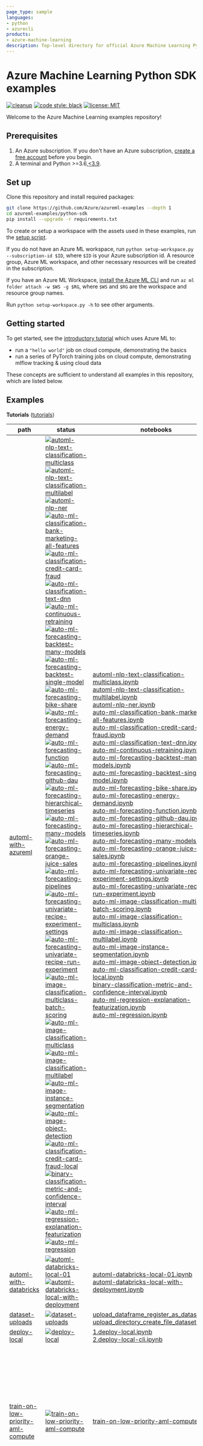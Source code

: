 ```yaml
---
page_type: sample
languages:
- python
- azurecli
products:
- azure-machine-learning
description: Top-level directory for official Azure Machine Learning Python SDK sample code and notebooks.
---
```


# Azure Machine Learning Python SDK examples

[![cleanup](https://github.com/Azure/azureml-examples/workflows/cleanup/badge.svg)](https://github.com/Azure/azureml-examples/actions/workflows/cleanup.yml)
[![code style: black](https://img.shields.io/badge/code%20style-black-000000.svg)](https://github.com/psf/black)
[![license: MIT](https://img.shields.io/badge/License-MIT-purple.svg)](../LICENSE)

Welcome to the Azure Machine Learning examples repository!

## Prerequisites

1. An Azure subscription. If you don't have an Azure subscription, [create a free account](https://aka.ms/AMLFree) before you begin.
2. A terminal and Python >=3.6,[\<3.9](https://pypi.org/project/azureml-core).

## Set up

Clone this repository and install required packages:

```sh
git clone https://github.com/Azure/azureml-examples --depth 1
cd azureml-examples/python-sdk
pip install --upgrade -r requirements.txt
```

To create or setup a workspace with the assets used in these examples, run the [setup script](setup-workspace.py).

If you do not have an Azure ML workspace, run `python setup-workspace.py --subscription-id $ID`, where `$ID` is your Azure subscription id. A resource group, Azure ML workspace, and other necessary resources will be created in the subscription.

If you have an Azure ML Workspace, [install the Azure ML CLI](https://docs.microsoft.com/azure/machine-learning/reference-azure-machine-learning-cli) and run `az ml folder attach -w $WS -g $RG`, where `$WS` and `$RG` are the workspace and resource group names.

Run `python setup-workspace.py -h` to see other arguments.

## Getting started

To get started, see the [introductory tutorial](tutorials/an-introduction) which uses Azure ML to:

- run a `"hello world"` job on cloud compute, demonstrating the basics
- run a series of PyTorch training jobs on cloud compute, demonstrating mlflow tracking & using cloud data

These concepts are sufficient to understand all examples in this repository, which are listed below.

## Examples

**Tutorials** ([tutorials](tutorials))

path|status|notebooks|description
-|-|-|-
[automl-with-azureml](tutorials/automl-with-azureml)|[![automl-nlp-text-classification-multiclass](https://github.com/Azure/azureml-examples/workflows/automl-nlp-text-classification-multiclass/badge.svg?branch=main)](https://github.com/Azure/azureml-examples/actions/workflows/python-sdk-tutorial-automl-nlp-text-classification-multiclass.yml)<br>[![automl-nlp-text-classification-multilabel](https://github.com/Azure/azureml-examples/workflows/automl-nlp-text-classification-multilabel/badge.svg?branch=main)](https://github.com/Azure/azureml-examples/actions/workflows/python-sdk-tutorial-automl-nlp-text-classification-multilabel.yml)<br>[![automl-nlp-ner](https://github.com/Azure/azureml-examples/workflows/automl-nlp-ner/badge.svg?branch=main)](https://github.com/Azure/azureml-examples/actions/workflows/python-sdk-tutorial-automl-nlp-ner.yml)<br>[![auto-ml-classification-bank-marketing-all-features](https://github.com/Azure/azureml-examples/workflows/auto-ml-classification-bank-marketing-all-features/badge.svg?branch=main)](https://github.com/Azure/azureml-examples/actions/workflows/python-sdk-tutorial-auto-ml-classification-bank-marketing-all-features.yml)<br>[![auto-ml-classification-credit-card-fraud](https://github.com/Azure/azureml-examples/workflows/auto-ml-classification-credit-card-fraud/badge.svg?branch=main)](https://github.com/Azure/azureml-examples/actions/workflows/python-sdk-tutorial-auto-ml-classification-credit-card-fraud.yml)<br>[![auto-ml-classification-text-dnn](https://github.com/Azure/azureml-examples/workflows/auto-ml-classification-text-dnn/badge.svg?branch=main)](https://github.com/Azure/azureml-examples/actions/workflows/python-sdk-tutorial-auto-ml-classification-text-dnn.yml)<br>[![auto-ml-continuous-retraining](https://github.com/Azure/azureml-examples/workflows/auto-ml-continuous-retraining/badge.svg?branch=main)](https://github.com/Azure/azureml-examples/actions/workflows/python-sdk-tutorial-auto-ml-continuous-retraining.yml)<br>[![auto-ml-forecasting-backtest-many-models](https://github.com/Azure/azureml-examples/workflows/auto-ml-forecasting-backtest-many-models/badge.svg?branch=main)](https://github.com/Azure/azureml-examples/actions/workflows/python-sdk-tutorial-auto-ml-forecasting-backtest-many-models.yml)<br>[![auto-ml-forecasting-backtest-single-model](https://github.com/Azure/azureml-examples/workflows/auto-ml-forecasting-backtest-single-model/badge.svg?branch=main)](https://github.com/Azure/azureml-examples/actions/workflows/python-sdk-tutorial-auto-ml-forecasting-backtest-single-model.yml)<br>[![auto-ml-forecasting-bike-share](https://github.com/Azure/azureml-examples/workflows/auto-ml-forecasting-bike-share/badge.svg?branch=main)](https://github.com/Azure/azureml-examples/actions/workflows/python-sdk-tutorial-auto-ml-forecasting-bike-share.yml)<br>[![auto-ml-forecasting-energy-demand](https://github.com/Azure/azureml-examples/workflows/auto-ml-forecasting-energy-demand/badge.svg?branch=main)](https://github.com/Azure/azureml-examples/actions/workflows/python-sdk-tutorial-auto-ml-forecasting-energy-demand.yml)<br>[![auto-ml-forecasting-function](https://github.com/Azure/azureml-examples/workflows/auto-ml-forecasting-function/badge.svg?branch=main)](https://github.com/Azure/azureml-examples/actions/workflows/python-sdk-tutorial-auto-ml-forecasting-function.yml)<br>[![auto-ml-forecasting-github-dau](https://github.com/Azure/azureml-examples/workflows/auto-ml-forecasting-github-dau/badge.svg?branch=main)](https://github.com/Azure/azureml-examples/actions/workflows/python-sdk-tutorial-auto-ml-forecasting-github-dau.yml)<br>[![auto-ml-forecasting-hierarchical-timeseries](https://github.com/Azure/azureml-examples/workflows/auto-ml-forecasting-hierarchical-timeseries/badge.svg?branch=main)](https://github.com/Azure/azureml-examples/actions/workflows/python-sdk-tutorial-auto-ml-forecasting-hierarchical-timeseries.yml)<br>[![auto-ml-forecasting-many-models](https://github.com/Azure/azureml-examples/workflows/auto-ml-forecasting-many-models/badge.svg?branch=main)](https://github.com/Azure/azureml-examples/actions/workflows/python-sdk-tutorial-auto-ml-forecasting-many-models.yml)<br>[![auto-ml-forecasting-orange-juice-sales](https://github.com/Azure/azureml-examples/workflows/auto-ml-forecasting-orange-juice-sales/badge.svg?branch=main)](https://github.com/Azure/azureml-examples/actions/workflows/python-sdk-tutorial-auto-ml-forecasting-orange-juice-sales.yml)<br>[![auto-ml-forecasting-pipelines](https://github.com/Azure/azureml-examples/workflows/auto-ml-forecasting-pipelines/badge.svg?branch=main)](https://github.com/Azure/azureml-examples/actions/workflows/python-sdk-tutorial-auto-ml-forecasting-pipelines.yml)<br>[![auto-ml-forecasting-univariate-recipe-experiment-settings](https://github.com/Azure/azureml-examples/workflows/auto-ml-forecasting-univariate-recipe-experiment-settings/badge.svg?branch=main)](https://github.com/Azure/azureml-examples/actions/workflows/python-sdk-tutorial-auto-ml-forecasting-univariate-recipe-experiment-settings.yml)<br>[![auto-ml-forecasting-univariate-recipe-run-experiment](https://github.com/Azure/azureml-examples/workflows/auto-ml-forecasting-univariate-recipe-run-experiment/badge.svg?branch=main)](https://github.com/Azure/azureml-examples/actions/workflows/python-sdk-tutorial-auto-ml-forecasting-univariate-recipe-run-experiment.yml)<br>[![auto-ml-image-classification-multiclass-batch-scoring](https://github.com/Azure/azureml-examples/workflows/auto-ml-image-classification-multiclass-batch-scoring/badge.svg?branch=main)](https://github.com/Azure/azureml-examples/actions/workflows/python-sdk-tutorial-auto-ml-image-classification-multiclass-batch-scoring.yml)<br>[![auto-ml-image-classification-multiclass](https://github.com/Azure/azureml-examples/workflows/auto-ml-image-classification-multiclass/badge.svg?branch=main)](https://github.com/Azure/azureml-examples/actions/workflows/python-sdk-tutorial-auto-ml-image-classification-multiclass.yml)<br>[![auto-ml-image-classification-multilabel](https://github.com/Azure/azureml-examples/workflows/auto-ml-image-classification-multilabel/badge.svg?branch=main)](https://github.com/Azure/azureml-examples/actions/workflows/python-sdk-tutorial-auto-ml-image-classification-multilabel.yml)<br>[![auto-ml-image-instance-segmentation](https://github.com/Azure/azureml-examples/workflows/auto-ml-image-instance-segmentation/badge.svg?branch=main)](https://github.com/Azure/azureml-examples/actions/workflows/python-sdk-tutorial-auto-ml-image-instance-segmentation.yml)<br>[![auto-ml-image-object-detection](https://github.com/Azure/azureml-examples/workflows/auto-ml-image-object-detection/badge.svg?branch=main)](https://github.com/Azure/azureml-examples/actions/workflows/python-sdk-tutorial-auto-ml-image-object-detection.yml)<br>[![auto-ml-classification-credit-card-fraud-local](https://github.com/Azure/azureml-examples/workflows/auto-ml-classification-credit-card-fraud-local/badge.svg?branch=main)](https://github.com/Azure/azureml-examples/actions/workflows/python-sdk-tutorial-auto-ml-classification-credit-card-fraud-local.yml)<br>[![binary-classification-metric-and-confidence-interval](https://github.com/Azure/azureml-examples/workflows/binary-classification-metric-and-confidence-interval/badge.svg?branch=main)](https://github.com/Azure/azureml-examples/actions/workflows/python-sdk-tutorial-binary-classification-metric-and-confidence-interval.yml)<br>[![auto-ml-regression-explanation-featurization](https://github.com/Azure/azureml-examples/workflows/auto-ml-regression-explanation-featurization/badge.svg?branch=main)](https://github.com/Azure/azureml-examples/actions/workflows/python-sdk-tutorial-auto-ml-regression-explanation-featurization.yml)<br>[![auto-ml-regression](https://github.com/Azure/azureml-examples/workflows/auto-ml-regression/badge.svg?branch=main)](https://github.com/Azure/azureml-examples/actions/workflows/python-sdk-tutorial-auto-ml-regression.yml)|[automl-nlp-text-classification-multiclass.ipynb](tutorials/automl-with-azureml/automl-nlp-multiclass/automl-nlp-text-classification-multiclass.ipynb)<br>[automl-nlp-text-classification-multilabel.ipynb](tutorials/automl-with-azureml/automl-nlp-multilabel/automl-nlp-text-classification-multilabel.ipynb)<br>[automl-nlp-ner.ipynb](tutorials/automl-with-azureml/automl-nlp-ner/automl-nlp-ner.ipynb)<br>[auto-ml-classification-bank-marketing-all-features.ipynb](tutorials/automl-with-azureml/classification-bank-marketing-all-features/auto-ml-classification-bank-marketing-all-features.ipynb)<br>[auto-ml-classification-credit-card-fraud.ipynb](tutorials/automl-with-azureml/classification-credit-card-fraud/auto-ml-classification-credit-card-fraud.ipynb)<br>[auto-ml-classification-text-dnn.ipynb](tutorials/automl-with-azureml/classification-text-dnn/auto-ml-classification-text-dnn.ipynb)<br>[auto-ml-continuous-retraining.ipynb](tutorials/automl-with-azureml/continuous-retraining/auto-ml-continuous-retraining.ipynb)<br>[auto-ml-forecasting-backtest-many-models.ipynb](tutorials/automl-with-azureml/forecasting-backtest-many-models/auto-ml-forecasting-backtest-many-models.ipynb)<br>[auto-ml-forecasting-backtest-single-model.ipynb](tutorials/automl-with-azureml/forecasting-backtest-single-model/auto-ml-forecasting-backtest-single-model.ipynb)<br>[auto-ml-forecasting-bike-share.ipynb](tutorials/automl-with-azureml/forecasting-bike-share/auto-ml-forecasting-bike-share.ipynb)<br>[auto-ml-forecasting-energy-demand.ipynb](tutorials/automl-with-azureml/forecasting-energy-demand/auto-ml-forecasting-energy-demand.ipynb)<br>[auto-ml-forecasting-function.ipynb](tutorials/automl-with-azureml/forecasting-forecast-function/auto-ml-forecasting-function.ipynb)<br>[auto-ml-forecasting-github-dau.ipynb](tutorials/automl-with-azureml/forecasting-github-dau/auto-ml-forecasting-github-dau.ipynb)<br>[auto-ml-forecasting-hierarchical-timeseries.ipynb](tutorials/automl-with-azureml/forecasting-hierarchical-timeseries/auto-ml-forecasting-hierarchical-timeseries.ipynb)<br>[auto-ml-forecasting-many-models.ipynb](tutorials/automl-with-azureml/forecasting-many-models/auto-ml-forecasting-many-models.ipynb)<br>[auto-ml-forecasting-orange-juice-sales.ipynb](tutorials/automl-with-azureml/forecasting-orange-juice-sales/auto-ml-forecasting-orange-juice-sales.ipynb)<br>[auto-ml-forecasting-pipelines.ipynb](tutorials/automl-with-azureml/forecasting-pipelines/auto-ml-forecasting-pipelines.ipynb)<br>[auto-ml-forecasting-univariate-recipe-experiment-settings.ipynb](tutorials/automl-with-azureml/forecasting-recipes-univariate/auto-ml-forecasting-univariate-recipe-experiment-settings.ipynb)<br>[auto-ml-forecasting-univariate-recipe-run-experiment.ipynb](tutorials/automl-with-azureml/forecasting-recipes-univariate/auto-ml-forecasting-univariate-recipe-run-experiment.ipynb)<br>[auto-ml-image-classification-multiclass-batch-scoring.ipynb](tutorials/automl-with-azureml/image-classification-multiclass-batch-scoring/auto-ml-image-classification-multiclass-batch-scoring.ipynb)<br>[auto-ml-image-classification-multiclass.ipynb](tutorials/automl-with-azureml/image-classification-multiclass/auto-ml-image-classification-multiclass.ipynb)<br>[auto-ml-image-classification-multilabel.ipynb](tutorials/automl-with-azureml/image-classification-multilabel/auto-ml-image-classification-multilabel.ipynb)<br>[auto-ml-image-instance-segmentation.ipynb](tutorials/automl-with-azureml/image-instance-segmentation/auto-ml-image-instance-segmentation.ipynb)<br>[auto-ml-image-object-detection.ipynb](tutorials/automl-with-azureml/image-object-detection/auto-ml-image-object-detection.ipynb)<br>[auto-ml-classification-credit-card-fraud-local.ipynb](tutorials/automl-with-azureml/local-run-classification-credit-card-fraud/auto-ml-classification-credit-card-fraud-local.ipynb)<br>[binary-classification-metric-and-confidence-interval.ipynb](tutorials/automl-with-azureml/metrics/binary-classification-metric-and-confidence-interval.ipynb)<br>[auto-ml-regression-explanation-featurization.ipynb](tutorials/automl-with-azureml/regression-explanation-featurization/auto-ml-regression-explanation-featurization.ipynb)<br>[auto-ml-regression.ipynb](tutorials/automl-with-azureml/regression/auto-ml-regression.ipynb)|Tutorials showing how to build high quality machine learning models using Azure Automated Machine Learning.
[automl-with-databricks](tutorials/automl-with-databricks)|[![automl-databricks-local-01](https://github.com/Azure/azureml-examples/workflows/automl-databricks-local-01/badge.svg?branch=main)](https://github.com/Azure/azureml-examples/actions/workflows/python-sdk-tutorial-automl-databricks-local-01.yml)<br>[![automl-databricks-local-with-deployment](https://github.com/Azure/azureml-examples/workflows/automl-databricks-local-with-deployment/badge.svg?branch=main)](https://github.com/Azure/azureml-examples/actions/workflows/python-sdk-tutorial-automl-databricks-local-with-deployment.yml)|[automl-databricks-local-01.ipynb](tutorials/automl-with-databricks/automl-databricks-local-01.ipynb)<br>[automl-databricks-local-with-deployment.ipynb](tutorials/automl-with-databricks/automl-databricks-local-with-deployment.ipynb)|*no description*
[dataset-uploads](tutorials/dataset-uploads)|[![dataset-uploads](https://github.com/Azure/azureml-examples/workflows/python-sdk-tutorial-dataset-uploads/badge.svg?branch=main)](https://github.com/Azure/azureml-examples/actions/workflows/python-sdk-tutorial-dataset-uploads.yml)|[upload_dataframe_register_as_dataset.ipynb](tutorials/dataset-uploads/upload_dataframe_register_as_dataset.ipynb)<br>[upload_directory_create_file_dataset.ipynb](tutorials/dataset-uploads/upload_directory_create_file_dataset.ipynb)|*no description*
[deploy-local](tutorials/deploy-local)|[![deploy-local](https://github.com/Azure/azureml-examples/workflows/python-sdk-tutorial-deploy-local/badge.svg?branch=main)](https://github.com/Azure/azureml-examples/actions/workflows/python-sdk-tutorial-deploy-local.yml)|[1.deploy-local.ipynb](tutorials/deploy-local/1.deploy-local.ipynb)<br>[2.deploy-local-cli.ipynb](tutorials/deploy-local/2.deploy-local-cli.ipynb)|*no description*
[train-on-low-priority-aml-compute](tutorials/train-on-low-priority-aml-compute)|[![train-on-low-priority-aml-compute](https://github.com/Azure/azureml-examples/workflows/python-sdk-tutorial-train-on-low-priority-aml-compute/badge.svg?branch=main)](https://github.com/Azure/azureml-examples/actions/workflows/python-sdk-tutorial-train-on-low-priority-aml-compute.yml)|[train-on-low-priority-aml-compute.ipynb](tutorials/train-on-low-priority-aml-compute/train-on-low-priority-aml-compute.ipynb)|Learn how to train models using low-priority AML compute. Low-priority compute costs significantly less than dedicated compute, but jobs on low priority compute can be preempted.
[using-pipelines](tutorials/using-pipelines)|[![using-pipelines](https://github.com/Azure/azureml-examples/workflows/python-sdk-tutorial-using-pipelines/badge.svg?branch=main)](https://github.com/Azure/azureml-examples/actions/workflows/python-sdk-tutorial-using-pipelines.yml)|[dataset-and-pipelineparameter.ipynb](tutorials/using-pipelines/dataset-and-pipelineparameter.ipynb)<br>[image-classification.ipynb](tutorials/using-pipelines/image-classification.ipynb)<br>[publish-and-run-using-rest-endpoint.ipynb](tutorials/using-pipelines/publish-and-run-using-rest-endpoint.ipynb)<br>[style-transfer-parallel-run.ipynb](tutorials/using-pipelines/style-transfer-parallel-run.ipynb)|*no description*
[using-rapids](tutorials/using-rapids)|[![using-rapids](https://github.com/Azure/azureml-examples/workflows/python-sdk-tutorial-using-rapids/badge.svg?branch=main)](https://github.com/Azure/azureml-examples/actions/workflows/python-sdk-tutorial-using-rapids.yml)|[1.train-and-hpo.ipynb](tutorials/using-rapids/1.train-and-hpo.ipynb)<br>[2.train-multi-gpu.ipynb](tutorials/using-rapids/2.train-multi-gpu.ipynb)|Learn how to accelerate PyData tools (Numpy, Pandas, Scikit-Learn, etc.) on NVIDIA GPUs with [RAPIDS](https://github.com/rapidsai) and Azure ML.

**Notebooks** ([notebooks](notebooks))

path|status|description
-|-|-

**Train** ([workflows/train](workflows/train))

path|status|description
-|-|-
[deepspeed/cifar/job.py](workflows/train/deepspeed/cifar/job.py)|[![train-deepspeed-cifar-job](https://github.com/Azure/azureml-examples/workflows/python-sdk-train-deepspeed-cifar-job/badge.svg?branch=main)](https://github.com/Azure/azureml-examples/actions/workflows/python-sdk-train-deepspeed-cifar-job.yml)|train CIFAR-10 using DeepSpeed and PyTorch
[deepspeed/transformers/job.py](workflows/train/deepspeed/transformers/job.py)|[![train-deepspeed-transformers-job](https://github.com/Azure/azureml-examples/workflows/python-sdk-train-deepspeed-transformers-job/badge.svg?branch=main)](https://github.com/Azure/azureml-examples/actions/workflows/python-sdk-train-deepspeed-transformers-job.yml)|train Huggingface transformer using DeepSpeed
[fastai/mnist-mlproject/job.py](workflows/train/fastai/mnist-mlproject/job.py)|[![train-fastai-mnist-mlproject-job](https://github.com/Azure/azureml-examples/workflows/python-sdk-train-fastai-mnist-mlproject-job/badge.svg?branch=main)](https://github.com/Azure/azureml-examples/actions/workflows/python-sdk-train-fastai-mnist-mlproject-job.yml)|train fastai resnet18 model on mnist data via mlflow mlproject
[fastai/mnist/job.py](workflows/train/fastai/mnist/job.py)|[![train-fastai-mnist-job](https://github.com/Azure/azureml-examples/workflows/python-sdk-train-fastai-mnist-job/badge.svg?branch=main)](https://github.com/Azure/azureml-examples/actions/workflows/python-sdk-train-fastai-mnist-job.yml)|train fastai resnet18 model on mnist data
[fastai/pets/job.py](workflows/train/fastai/pets/job.py)|[![train-fastai-pets-job](https://github.com/Azure/azureml-examples/workflows/python-sdk-train-fastai-pets-job/badge.svg?branch=main)](https://github.com/Azure/azureml-examples/actions/workflows/python-sdk-train-fastai-pets-job.yml)|train fastai resnet34 model on pets data
[lightgbm/iris/job.py](workflows/train/lightgbm/iris/job.py)|[![train-lightgbm-iris-job](https://github.com/Azure/azureml-examples/workflows/python-sdk-train-lightgbm-iris-job/badge.svg?branch=main)](https://github.com/Azure/azureml-examples/actions/workflows/python-sdk-train-lightgbm-iris-job.yml)|train a lightgbm model on iris data
[pytorch/cifar-distributed/job.py](workflows/train/pytorch/cifar-distributed/job.py)|[![train-pytorch-cifar-distributed-job](https://github.com/Azure/azureml-examples/workflows/python-sdk-train-pytorch-cifar-distributed-job/badge.svg?branch=main)](https://github.com/Azure/azureml-examples/actions/workflows/python-sdk-train-pytorch-cifar-distributed-job.yml)|train CNN model on CIFAR-10 dataset with distributed PyTorch
[pytorch/mnist-mlproject/job.py](workflows/train/pytorch/mnist-mlproject/job.py)|[![train-pytorch-mnist-mlproject-job](https://github.com/Azure/azureml-examples/workflows/python-sdk-train-pytorch-mnist-mlproject-job/badge.svg?branch=main)](https://github.com/Azure/azureml-examples/actions/workflows/python-sdk-train-pytorch-mnist-mlproject-job.yml)|train a pytorch CNN model on mnist data via mlflow mlproject
[pytorch/mnist/job.py](workflows/train/pytorch/mnist/job.py)|[![train-pytorch-mnist-job](https://github.com/Azure/azureml-examples/workflows/python-sdk-train-pytorch-mnist-job/badge.svg?branch=main)](https://github.com/Azure/azureml-examples/actions/workflows/python-sdk-train-pytorch-mnist-job.yml)|train a pytorch CNN model on mnist data
[scikit-learn/diabetes-mlproject/job.py](workflows/train/scikit-learn/diabetes-mlproject/job.py)|[![train-scikit-learn-diabetes-mlproject-job](https://github.com/Azure/azureml-examples/workflows/python-sdk-train-scikit-learn-diabetes-mlproject-job/badge.svg?branch=main)](https://github.com/Azure/azureml-examples/actions/workflows/python-sdk-train-scikit-learn-diabetes-mlproject-job.yml)|train sklearn ridge model on diabetes data via mlflow mlproject
[scikit-learn/diabetes/job.py](workflows/train/scikit-learn/diabetes/job.py)|[![train-scikit-learn-diabetes-job](https://github.com/Azure/azureml-examples/workflows/python-sdk-train-scikit-learn-diabetes-job/badge.svg?branch=main)](https://github.com/Azure/azureml-examples/actions/workflows/python-sdk-train-scikit-learn-diabetes-job.yml)|train sklearn ridge model on diabetes data
[tensorflow/mnist-distributed-horovod/job.py](workflows/train/tensorflow/mnist-distributed-horovod/job.py)|[![train-tensorflow-mnist-distributed-horovod-job](https://github.com/Azure/azureml-examples/workflows/python-sdk-train-tensorflow-mnist-distributed-horovod-job/badge.svg?branch=main)](https://github.com/Azure/azureml-examples/actions/workflows/python-sdk-train-tensorflow-mnist-distributed-horovod-job.yml)|train tensorflow CNN model on mnist data distributed via horovod
[tensorflow/mnist-distributed/job.py](workflows/train/tensorflow/mnist-distributed/job.py)|[![train-tensorflow-mnist-distributed-job](https://github.com/Azure/azureml-examples/workflows/python-sdk-train-tensorflow-mnist-distributed-job/badge.svg?branch=main)](https://github.com/Azure/azureml-examples/actions/workflows/python-sdk-train-tensorflow-mnist-distributed-job.yml)|train tensorflow CNN model on mnist data distributed via tensorflow
[tensorflow/mnist/job.py](workflows/train/tensorflow/mnist/job.py)|[![train-tensorflow-mnist-job](https://github.com/Azure/azureml-examples/workflows/python-sdk-train-tensorflow-mnist-job/badge.svg?branch=main)](https://github.com/Azure/azureml-examples/actions/workflows/python-sdk-train-tensorflow-mnist-job.yml)|train tensorflow NN model on mnist data
[transformers/glue/1-aml-finetune-job.py](workflows/train/transformers/glue/1-aml-finetune-job.py)|[![train-transformers-glue-1-aml-finetune-job](https://github.com/Azure/azureml-examples/workflows/python-sdk-train-transformers-glue-1-aml-finetune-job/badge.svg?branch=main)](https://github.com/Azure/azureml-examples/actions/workflows/python-sdk-train-transformers-glue-1-aml-finetune-job.yml)|Submit GLUE finetuning with Huggingface transformers library on Azure ML
[transformers/glue/2-aml-comparison-of-sku-job.py](workflows/train/transformers/glue/2-aml-comparison-of-sku-job.py)|[![train-transformers-glue-2-aml-comparison-of-sku-job](https://github.com/Azure/azureml-examples/workflows/python-sdk-train-transformers-glue-2-aml-comparison-of-sku-job/badge.svg?branch=main)](https://github.com/Azure/azureml-examples/actions/workflows/python-sdk-train-transformers-glue-2-aml-comparison-of-sku-job.yml)|Experiment comparing training performance of GLUE finetuning task with differing hardware.
[transformers/glue/3-aml-hyperdrive-job.py](workflows/train/transformers/glue/3-aml-hyperdrive-job.py)|[![train-transformers-glue-3-aml-hyperdrive-job](https://github.com/Azure/azureml-examples/workflows/python-sdk-train-transformers-glue-3-aml-hyperdrive-job/badge.svg?branch=main)](https://github.com/Azure/azureml-examples/actions/workflows/python-sdk-train-transformers-glue-3-aml-hyperdrive-job.yml)|Automatic hyperparameter optimization with Azure ML HyperDrive library.
[xgboost/iris/job.py](workflows/train/xgboost/iris/job.py)|[![train-xgboost-iris-job](https://github.com/Azure/azureml-examples/workflows/python-sdk-train-xgboost-iris-job/badge.svg?branch=main)](https://github.com/Azure/azureml-examples/actions/workflows/python-sdk-train-xgboost-iris-job.yml)|train xgboost model on iris data

**Deploy** ([workflows/deploy](workflows/deploy))

path|status|description
-|-|-
[pytorch/mnist/job.py](workflows/deploy/pytorch/mnist/job.py)|[![deploy-pytorch-mnist-job](https://github.com/Azure/azureml-examples/workflows/python-sdk-deploy-pytorch-mnist-job/badge.svg?branch=main)](https://github.com/Azure/azureml-examples/actions/workflows/python-sdk-deploy-pytorch-mnist-job.yml)|deploy pytorch cnn model trained on mnist data to aks
[scikit-learn/diabetes/job.py](workflows/deploy/scikit-learn/diabetes/job.py)|[![deploy-scikit-learn-diabetes-job](https://github.com/Azure/azureml-examples/workflows/python-sdk-deploy-scikit-learn-diabetes-job/badge.svg?branch=main)](https://github.com/Azure/azureml-examples/actions/workflows/python-sdk-deploy-scikit-learn-diabetes-job.yml)|deploy sklearn ridge model trained on diabetes data to AKS

**Experimental tutorials** ([experimental](experimental))

path|status|notebooks|description|why experimental?
-|-|-|-|-
[automl-model-testing](experimental/automl-model-testing)|[![classification-TSI](https://github.com/Azure/azureml-examples/workflows/classification-TSI/badge.svg?branch=main)](https://github.com/Azure/azureml-examples/actions/workflows/python-sdk-tutorial-classification-TSI.yml)<br>[![configuration](https://github.com/Azure/azureml-examples/workflows/configuration/badge.svg?branch=main)](https://github.com/Azure/azureml-examples/actions/workflows/python-sdk-tutorial-configuration.yml)<br>[![forecasting-TSI](https://github.com/Azure/azureml-examples/workflows/forecasting-TSI/badge.svg?branch=main)](https://github.com/Azure/azureml-examples/actions/workflows/python-sdk-tutorial-forecasting-TSI.yml)<br>[![regression-TSI](https://github.com/Azure/azureml-examples/workflows/regression-TSI/badge.svg?branch=main)](https://github.com/Azure/azureml-examples/actions/workflows/python-sdk-tutorial-regression-TSI.yml)|[classification-TSI.ipynb](experimental/automl-model-testing/classification/classification-TSI.ipynb)<br>[configuration.ipynb](experimental/automl-model-testing/configuration.ipynb)<br>[forecasting-TSI.ipynb](experimental/automl-model-testing/forecasting/forecasting-TSI.ipynb)<br>[regression-TSI.ipynb](experimental/automl-model-testing/regression/regression-TSI.ipynb)|*no description*|*unknown*
[deploy-triton](experimental/deploy-triton)|[![deploy-triton](https://github.com/Azure/azureml-examples/workflows/python-sdk-tutorial-deploy-triton/badge.svg?branch=main)](https://github.com/Azure/azureml-examples/actions/workflows/python-sdk-tutorial-deploy-triton.yml)|[1.bidaf-ncd-local.ipynb](experimental/deploy-triton/1.bidaf-ncd-local.ipynb)|Learn how to efficiently deploy to GPUs with the [Triton inference server](https://github.com/triton-inference-server/server) and Azure ML.|in preview
[using-pytorch-lightning](experimental/using-pytorch-lightning)|[![using-pytorch-lightning](https://github.com/Azure/azureml-examples/workflows/python-sdk-tutorial-using-pytorch-lightning/badge.svg?branch=main)](https://github.com/Azure/azureml-examples/actions/workflows/python-sdk-tutorial-using-pytorch-lightning.yml)|[1.train-single-node.ipynb](experimental/using-pytorch-lightning/1.train-single-node.ipynb)<br>[2.log-with-tensorboard.ipynb](experimental/using-pytorch-lightning/2.log-with-tensorboard.ipynb)<br>[3.log-with-mlflow.ipynb](experimental/using-pytorch-lightning/3.log-with-mlflow.ipynb)|Learn how to train and log metrics with [PyTorch Lightning](https://github.com/PyTorchLightning/pytorch-lightning) and Azure ML.|issues with multinode pytorch lightning

## Contents

A lightweight template repository for automating the ML lifecycle can be found [here](https://github.com/Azure/azureml-template). The contents of this repository are described below.

**Note**: It is not recommended to fork this repository and use it as a template directly. This repository is structured to host a large number of examples and CI for automation and testing.

|directory|description|
|-|-|
|`experimental`|self-contained directories of experimental tutorials|
|`tutorials`|self-contained directories of tutorials|
|`workflows`|self-contained directories of job to be run, organized by scenario then tool then project|

## Contributing

We welcome contributions and suggestions! Please see the [contributing guidelines](CONTRIBUTING.md) for details.

## Code of Conduct

This project has adopted the [Microsoft Open Source Code of Conduct](https://opensource.microsoft.com/codeofconduct/). Please see the [code of conduct](../CODE_OF_CONDUCT.md) for details.

## Reference

- [Documentation](https://docs.microsoft.com/azure/machine-learning)
